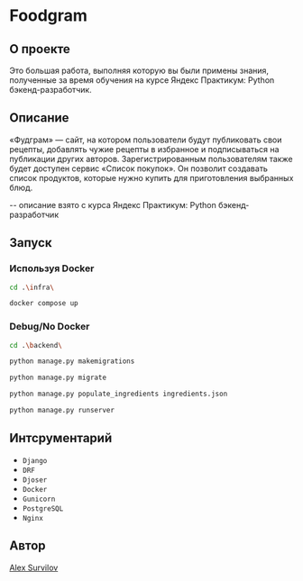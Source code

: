 # Foodgram
## О проекте
Это большая работа, выполняя которую вы были примены знания, полученные за время обучения на курсе Яндекс Практикум: Python бэкенд-разработчик.

## Описание 
«Фудграм» — сайт, на котором пользователи будут публиковать свои рецепты, добавлять чужие рецепты в избранное и подписываться на публикации других авторов. Зарегистрированным пользователям также будет доступен сервис «Список покупок». Он позволит создавать список продуктов, которые нужно купить для приготовления выбранных блюд.

-- описание взято с курса Яндекс Практикум: Python бэкенд-разработчик
## Запуск
### Используя Docker
```bash
cd .\infra\
```
```bash
docker compose up
```
### Debug/No Docker
```bash
cd .\backend\
```
```bash
python manage.py makemigrations
```
```bash
python manage.py migrate
```
```bash
python manage.py populate_ingredients ingredients.json
```
```bash
python manage.py runserver
```

## Интсрументарий
* `Django`
* `DRF`
* `Djoser`
* `Docker`
* `Gunicorn`
* `PostgreSQL`
* `Nginx`

## Автор

[Alex Survilov](https://github.com/No1CareZ)